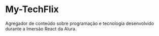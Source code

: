 # My-TechFlix
Agregador de conteúdo sobre programação e tecnologia desenvolvido durante a Imersão React da Alura.
